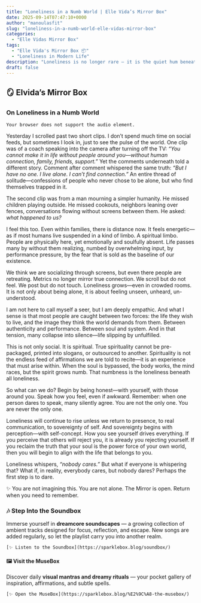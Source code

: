```yaml
---
title: "Loneliness in a Numb World | Elle Vida’s Mirror Box"
date: 2025-09-14T07:47:10+0000
author: "manoulasfit"
slug: "loneliness-in-a-numb-world-elle-vidas-mirror-box"
categories:
  - "Elle Vidas Mirror Box"
tags:
  - "Elle Vida's Mirror Box 📦"
  - "Loneliness in Modern Life"
description: "Loneliness is no longer rare — it is the quiet hum beneath our modern lives. In this Mirror Box, Elvida reflects on why so many feel unseen and disconnected, and how reclaiming presence and self-concept can open the way back to the soul."
draft: false
---
```

## 🪞 Elvida’s Mirror Box

### On Loneliness in a Numb World

    Your browser does not support the audio element.

Yesterday I scrolled past two short clips. I don’t spend much time on social feeds, but sometimes I look in, just to see the pulse of the world. One clip was of a coach speaking into the camera after turning off the TV: *“You cannot make it in life without people around you—without human connection, family, friends, support.”* Yet the comments underneath told a different story. Comment after comment whispered the same truth: *“But I have no one. I live alone. I can’t find connection.”* An entire thread of solitude—confessions of people who never chose to be alone, but who find themselves trapped in it.

The second clip was from a man mourning a simpler humanity. He missed children playing outside. He missed cookouts, neighbors leaning over fences, conversations flowing without screens between them. He asked: *what happened to us?*

I feel this too. Even within families, there is distance now. It feels energetic—as if most humans live suspended in a kind of limbo. A spiritual limbo. People are physically here, yet emotionally and soulfully absent. Life passes many by without them realizing, numbed by overwhelming input, by performance pressure, by the fear that is sold as the baseline of our existence.

We think we are socializing through screens, but even there people are retreating. Metrics no longer mirror true connection. We scroll but do not feel. We post but do not touch. Loneliness grows—even in crowded rooms. It is not only about being alone, it is about feeling unseen, unheard, un-understood.

I am not here to call myself a seer, but I am deeply empathic. And what I sense is that most people are caught between two forces: the life they wish to live, and the image they think the world demands from them. Between authenticity and performance. Between soul and system. And in that tension, many collapse into silence—life slipping by unfulfilled.

This is not only social. It is spiritual. True spirituality cannot be pre-packaged, printed into slogans, or outsourced to another. Spirituality is not the endless feed of affirmations we are told to recite—it is an experience that must arise within. When the soul is bypassed, the body works, the mind races, but the spirit grows numb. That numbness is the loneliness beneath all loneliness.

So what can we do? Begin by being honest—with yourself, with those around you. Speak how you feel, even if awkward. Remember: when one person dares to speak, many silently agree. You are not the only one. You are never the only one.

Loneliness will continue to rise unless we return to presence, to real communication, to sovereignty of self. And sovereignty begins with perception—with self-concept. How you see yourself drives everything. If you perceive that others will reject you, it is already you rejecting yourself. If you reclaim the truth that your soul is the power force of your own world, then you will begin to align with the life that belongs to you.

Loneliness whispers, *“nobody cares.”* But what if everyone is whispering that? What if, in reality, everybody cares, but nobody dares? Perhaps the first step is to dare.

✨ You are not imagining this. You are not alone. The Mirror is open. Return when you need to remember.

  ### 🎶 Step Into the Soundbox

  Immerse yourself in **dreamcore soundscapes** — a growing collection of ambient tracks designed for focus, reflection, and escape. New songs are added regularly, so let the playlist carry you into another realm.

    [✨ Listen to the Soundbox](https://sparklebox.blog/soundbox/)

  #### 🖼️ Visit the MuseBox

  Discover daily **visual mantras and dreamy rituals** — your pocket gallery of inspiration, affirmations, and subtle spells.

    [✨ Open the MuseBox](https://sparklebox.blog/%E2%9C%A8-the-musebox/)